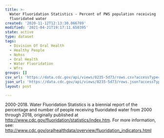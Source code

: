 ```yaml
---
title: >-
  Water Fluoridation Statistics - Percent of PWS population receiving
  fluoridated water
created: '2020-11-12T12:13:30.066789'
modified: '2021-04-21T19:17:11.650395'
state: active
type: dataset
tags:
  - Division Of Oral Health
  - Healthy People
  - Nohss
  - Oral Health
  - Water Fluoridation
  - Wfrs
groups: []
csv_url: 'https://data.cdc.gov/api/views/8235-5d73/rows.csv?accessType=DOWNLOAD'
json_url: 'https://data.cdc.gov/api/views/8235-5d73/rows.json?accessType=DOWNLOAD'
layout: post

---
```

2000-2018. Water Fluoridation Statistics is a biennial report of the percentage and number of people receiving fluoridated water from 2000 through 2018, originally published at http://www.cdc.gov/fluoridation/statistics/index.htm. For more information, see: http://www.cdc.gov/oralhealthdata/overview/fluoridation_indicators.html
